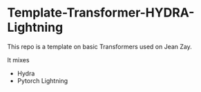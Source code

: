 # Template-Transformer-HYDRA-Lightning

This repo is a template on basic Transformers used on Jean Zay.

It mixes 
* Hydra
* Pytorch Lightning

